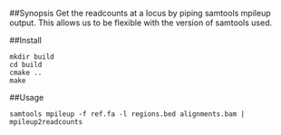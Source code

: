 ##Synopsis
Get the readcounts at a locus by piping samtools mpileup output.
This allows us to be flexible with the version of samtools used.

##Install
```
mkdir build
cd build
cmake ..
make
```

##Usage
```
samtools mpileup -f ref.fa -l regions.bed alignments.bam | mpileup2readcounts
```
